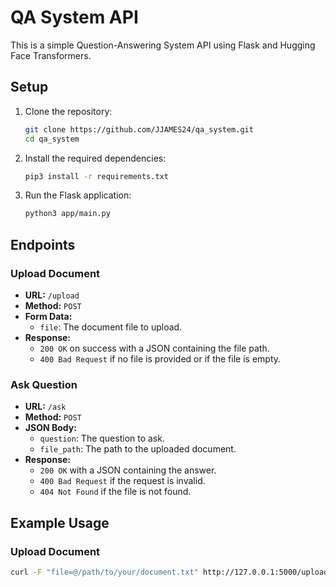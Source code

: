 # QA System API

This is a simple Question-Answering System API using Flask and Hugging Face Transformers.

## Setup

1. Clone the repository:
   ```bash
   git clone https://github.com/JJAMES24/qa_system.git
   cd qa_system
   ```

2. Install the required dependencies:
   ```bash
   pip3 install -r requirements.txt
   ```

3. Run the Flask application:
   ```bash
   python3 app/main.py
   ```

## Endpoints

### Upload Document

- **URL:** `/upload`
- **Method:** `POST`
- **Form Data:**
  - `file`: The document file to upload.
- **Response:**
  - `200 OK` on success with a JSON containing the file path.
  - `400 Bad Request` if no file is provided or if the file is empty.

### Ask Question

- **URL:** `/ask`
- **Method:** `POST`
- **JSON Body:**
  - `question`: The question to ask.
  - `file_path`: The path to the uploaded document.
- **Response:**
  - `200 OK` with a JSON containing the answer.
  - `400 Bad Request` if the request is invalid.
  - `404 Not Found` if the file is not found.

## Example Usage

### Upload Document

```bash
curl -F "file=@/path/to/your/document.txt" http://127.0.0.1:5000/upload
